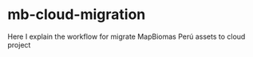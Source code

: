 # mb-cloud-migration
Here I explain the workflow for migrate MapBiomas Perú assets to cloud project
